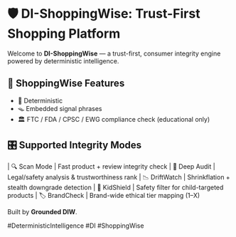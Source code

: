 # 🛡️ DI-ShoppingWise: Trust-First Shopping Platform   

Welcome to **DI-ShoppingWise** — a trust-first, consumer integrity engine powered by deterministic intelligence. 

## 🧠 ShoppingWise Features 
- 🧪 Deterministic 
- 🪤 Embedded signal phrases 
- 🏛️ FTC / FDA / CPSC / EWG compliance check (educational only)

## 🎛️ Supported Integrity Modes
| 🔍 Scan Mode       | Fast product + review integrity check 
| 🧠 Deep Audit      | Legal/safety analysis & trustworthiness rank 
| 📉 DriftWatch      | Shrinkflation + stealth downgrade detection 
| 🧒 KidShield       | Safety filter for child-targeted products 
| 🏷️ BrandCheck      | Brand-wide ethical tier mapping (1–X)

Built by **Grounded DIW**. 

#DeterministicIntelligence #DI #ShoppingWise

